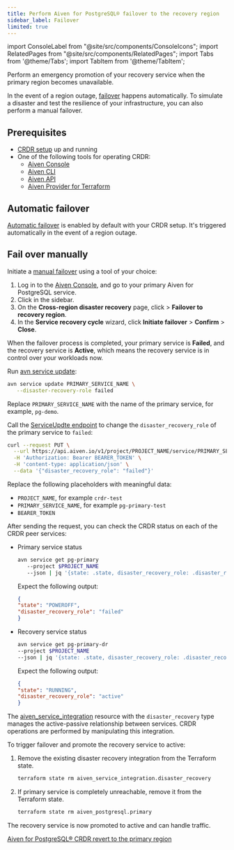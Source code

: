 ```yaml
---
title: Perform Aiven for PostgreSQL® failover to the recovery region
sidebar_label: Failover
limited: true
---
```


import ConsoleLabel from "@site/src/components/ConsoleIcons";
import RelatedPages from "@site/src/components/RelatedPages";
import Tabs from '@theme/Tabs';
import TabItem from '@theme/TabItem';

Perform an emergency promotion of your recovery service when the primary region becomes unavailable.

In the event of a region outage,
[failover](/docs/products/postgresql/crdr/crdr-overview#failover-to-the-recovery-region)
happens automatically. To simulate a disaster and test the resilience of your
infrastructure, you can also perform a manual failover.

## Prerequisites

- [CRDR setup](/docs/products/postgresql/crdr/enable-crdr) up and running
- One of the following tools for operating CRDR:
  - [Aiven Console](https://console.aiven.io/)
  - [Aiven CLI](/docs/tools/cli)
  - [Aiven API](/docs/tools/api)
  - [Aiven Provider for Terraform](https://registry.terraform.io/providers/aiven/aiven/latest/docs)

## Automatic failover

[Automatic failover](/docs/products/postgresql/crdr/crdr-overview#automatic-failover) is
enabled by default with your CRDR setup. It's triggered automatically in the event of a
region outage.

## Fail over manually

Initiate a [manual failover](/docs/products/postgresql/crdr/crdr-overview#manual-failover)
using a tool of your choice:

<Tabs groupId="group1">
<TabItem value="console" label="Console" default>

1. Log in to the [Aiven Console](https://console.aiven.io/), and go to your primary
   Aiven for PostgreSQL service.
1. Click <ConsoleLabel name="disasterrecovery"/> in the sidebar.
1. On the **Cross-region disaster recovery** page, click <ConsoleLabel name="actions"/> >
   **Failover to recovery region**.
1. In the **Service recovery cycle** wizard, click **Initiate failover** > **Confirm** >
   **Close**.

When the failover process is completed, your primary service is **Failed**, and the
recovery service is **Active**, which means the recovery service is in control over your
workloads now.

</TabItem>
<TabItem value="cli" label="CLI">

Run [avn service update](/docs/tools/cli/service-cli#avn-cli-service-update):

```bash
avn service update PRIMARY_SERVICE_NAME \
   --disaster-recovery-role failed
```

Replace `PRIMARY_SERVICE_NAME` with the name of the primary service, for example, `pg-demo`.

</TabItem>
<TabItem value="api" label="API">

Call the [ServiceUpdte endpoint](https://api.aiven.io/doc/#tag/Service/operation/ServiceUpdate)
to change the `disaster_recovery_role` of the primary service to `failed`:

```bash {5}
curl --request PUT \
  --url https://api.aiven.io/v1/project/PROJECT_NAME/service/PRIMARY_SERVICE_NAME \
  -H 'Authorization: Bearer BEARER_TOKEN' \
  -H 'content-type: application/json' \
  --data '{"disaster_recovery_role": "failed"}'
```

Replace the following placeholders with meaningful data:

- `PROJECT_NAME`, for example `crdr-test`
- `PRIMARY_SERVICE_NAME`, for example `pg-primary-test`
- `BEARER_TOKEN`

After sending the request, you can check the CRDR status on each of the CRDR peer services:

- Primary service status

   ```bash
   avn service get pg-primary
      --project $PROJECT_NAME
      --json | jq '{state: .state, disaster_recovery_role: .disaster_recovery_role}'
   ```

   Expect the following output:

   ```json
   {
   "state": "POWEROFF",
   "disaster_recovery_role": "failed"
   }
   ```

- Recovery service status

   ```bash
   avn service get pg-primary-dr
   --project $PROJECT_NAME
   --json | jq '{state: .state, disaster_recovery_role: .disaster_recovery_role}'
   ```

   Expect the following output:

   ```json
   {
   "state": "RUNNING",
   "disaster_recovery_role": "active"
   }
   ```

</TabItem>
<TabItem value="tf" label="Terraform">

The
[aiven_service_integration](https://registry.terraform.io/providers/aiven/aiven/latest/docs/resources/service_integration)
resource with the `disaster_recovery` type manages the active-passive relationship between
services. CRDR operations are performed by manipulating this integration.

To trigger failover and promote the recovery service to active:

1. Remove the existing disaster recovery integration from the Terraform state.

   ```bash
   terraform state rm aiven_service_integration.disaster_recovery
   ```

1. If primary service is completely unreachable, remove it from the Terraform state.

   ```bash
   terraform state rm aiven_postgresql.primary
   ```

The recovery service is now promoted to active and can handle traffic.

</TabItem>
</Tabs>

<RelatedPages/>

[Aiven for PostgreSQL® CRDR revert to the primary region](/docs/products/postgresql/crdr/failover/crdr-revert-to-primary)
